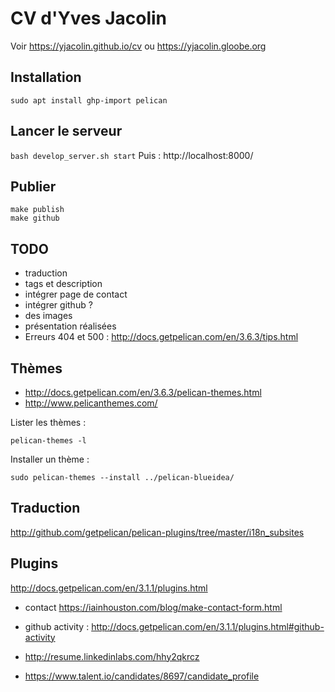 # CV d'Yves Jacolin

Voir https://yjacolin.github.io/cv ou https://yjacolin.gloobe.org

## Installation

```
sudo apt install ghp-import pelican
```

## Lancer le serveur

``
bash develop_server.sh start
``
Puis : http://localhost:8000/

## Publier

```
make publish
make github
```
## TODO

* traduction
* tags et description
* intégrer page de contact
* intégrer github ?
* des images
* présentation réalisées
* Erreurs 404 et 500 : http://docs.getpelican.com/en/3.6.3/tips.html

## Thèmes

* http://docs.getpelican.com/en/3.6.3/pelican-themes.html
* http://www.pelicanthemes.com/

Lister les thèmes :

``
pelican-themes -l
``

Installer un thème :

``
sudo pelican-themes --install ../pelican-blueidea/
``

## Traduction

http://github.com/getpelican/pelican-plugins/tree/master/i18n_subsites

## Plugins

http://docs.getpelican.com/en/3.1.1/plugins.html

* contact https://iainhouston.com/blog/make-contact-form.html
* github activity : http://docs.getpelican.com/en/3.1.1/plugins.html#github-activity


* http://resume.linkedinlabs.com/hhy2qkrcz
* https://www.talent.io/candidates/8697/candidate_profile

